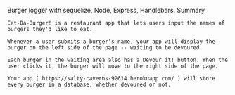 Burger logger with sequelize, Node, Express, Handlebars.
Summary

    Eat-Da-Burger! is a restaurant app that lets users input the names of burgers they'd like to eat.

	Whenever a user submits a burger's name, your app will display the burger on the left side of the page -- waiting to be devoured.

	Each burger in the waiting area also has a Devour it! button. When the user clicks it, the burger will move to the right side of the page.

	Your app ( https://salty-caverns-92614.herokuapp.com/ ) will store every burger in a database, whether devoured or not.